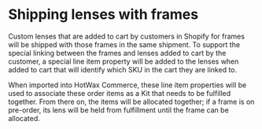 # Shipping lenses with frames

Custom lenses that are added to cart by customers in Shopify for frames will be shipped with those frames in the same shipment. To support the special linking between the frames and lenses added to cart by the customer, a special line item property will be added to the lenses when added to cart that will identify which SKU in the cart they are linked to.

When imported into HotWax Commerce, these line item properties will be used to associate these order items as a Kit that needs to be fulfilled together. From there on, the items will be allocated together; if a frame is on pre-order, its lens will be held from fulfillment until the frame can be allocated.